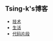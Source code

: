 ## Tsing-k's博客

- [技术](./tech/tech.md)
- [生活](./life/life.md)
- [代码片段](./code_snippet/code_snippet.md)